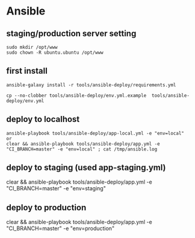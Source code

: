 # Ansible

## staging/production server setting
```
sudo mkdir /opt/www
sudo chown -R ubuntu.ubuntu /opt/www
```

## first install
```
ansible-galaxy install -r tools/ansible-deploy/requirements.yml

cp --no-clobber tools/ansible-deploy/env.yml.example  tools/ansible-deploy/env.yml
```

## deploy to localhost
```
ansible-playbook tools/ansible-deploy/app-local.yml -e "env=local"
or
clear && ansible-playbook tools/ansible-deploy/app.yml -e "CI_BRANCH=master" -e "env=local" ; cat /tmp/ansible.log
```

## deploy to staging  (used app-staging.yml)
clear && ansible-playbook tools/ansible-deploy/app.yml -e "CI_BRANCH=master" -e "env=staging"

## deploy to production
clear && ansible-playbook tools/ansible-deploy/app.yml -e "CI_BRANCH=master" -e "env=production"
